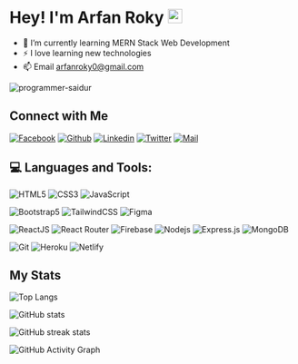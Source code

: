 
<!-- welcome message -->
<h1>Hey! I'm Arfan Roky <img src="https://media.giphy.com/media/hvRJCLFzcasrR4ia7z/giphy.gif" width="25px"> </h1>

- 🌱 I’m currently learning MERN Stack Web Development
- ⚡ I love learning new technologies 
- 📫 Email arfanroky0@gmail.com
<p align="left"> <img src="https://komarev.com/ghpvc/?username=programmer-saidur&label=Profile%20views&color=E4405F&style=flat" alt="programmer-saidur" /> </p>

## Connect with Me


[![Facebook](https://img.shields.io/badge/Facebook-1877F2?style=for-the-badge&logo=facebook&logoColor=white)](https://www.facebook.com/arfan.roky.5/)
[![Github](https://img.shields.io/badge/GitHub-100000?style=for-the-badge&logo=github&logoColor=white)](https://github.com/arfanroky)
[![Linkedin](https://img.shields.io/badge/LinkedIn-0077B5?style=for-the-badge&logo=linkedin&logoColor=white)](https://www.linkedin.com/in/arfan-roky-46a5b023a/)
[![Twitter](https://img.shields.io/badge/Twitter-7289DA?style=for-the-badge&logo=discord&logoColor=white)](https://twitter.com/ArfanRoky)
[![Mail](https://img.shields.io/badge/Gmail-D14836?style=for-the-badge&logo=gmail&logoColor=white)](mailto:rokyyy40@gmail.com)


## 💻 Languages and Tools:

![HTML5](https://img.shields.io/badge/HTML5-E34F26?style=for-the-badge&logo=html5&logoColor=white)
![CSS3](https://img.shields.io/badge/CSS3-1572B6?style=for-the-badge&logo=css3&logoColor=white)
![JavaScript](https://img.shields.io/badge/JavaScript-F7DF1E?style=for-the-badge&logo=javascript&logoColor=black)


![Bootstrap5](https://img.shields.io/badge/Bootstrap-563D7C?style=for-the-badge&logo=bootstrap&logoColor=white)
![TailwindCSS](https://img.shields.io/badge/tailwindcss-%2338B2AC.svg?style=for-the-badge&logo=tailwind-css&logoColor=white)
![Figma](https://img.shields.io/badge/Figma-F24E1E?style=for-the-badge&logo=figma&logoColor=white)

![ReactJS](https://img.shields.io/badge/React-20232A?style=for-the-badge&logo=react&logoColor=61DAFB)
![React Router](https://img.shields.io/badge/React_Router-CA4245?style=for-the-badge&logo=react-router&logoColor=white)
![Firebase](https://img.shields.io/badge/firebase-ffca28?style=for-the-badge&logo=firebase&logoColor=black)
![Nodejs](https://img.shields.io/badge/Node.js-339933?style=for-the-badge&logo=nodedotjs&logoColor=white)
![Express.js](https://img.shields.io/badge/Express.js-000000?style=for-the-badge&logo=express&logoColor=white)
![MongoDB](https://img.shields.io/badge/MongoDB-4EA94B?style=for-the-badge&logo=mongodb&logoColor=white)

![Git](https://img.shields.io/badge/Git-F05032?style=for-the-badge&logo=git&logoColor=white)
![Heroku](https://img.shields.io/badge/Heroku-430098?style=for-the-badge&logo=heroku&logoColor=white)
![Netlify](https://img.shields.io/badge/Netlify-00C7B7?style=for-the-badge&logo=netlify&logoColor=white)



## My Stats 

![Top Langs](https://github-readme-stats.vercel.app/api/top-langs/?username=arfanroky&hide_border=true&theme=tokyonight)

![GitHub stats](https://github-readme-stats.vercel.app/api?username=arfanroky&show_icons=true&hide_border=true&theme=tokyonight)  

![GitHub streak stats](https://github-readme-streak-stats.herokuapp.com/?user=arfanroky&theme=tokyonight)  
 

![GitHub Activity Graph](https://activity-graph.herokuapp.com/graph?username=arfanroky&theme=tokyonight&bg_color=0d1117&color=319e94&line=6fa4fc&point=FFFFFF&hide_border=true)  

<!-- ![GitHub metrics](https://metrics.lecoq.io/programmer-saidur)   -->





